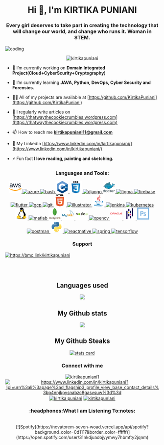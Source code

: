 <h1 align="center">Hi 👋, I'm KIRTIKA PUNIANI</h1>
<h3 align="center">Every girl deserves to take part in creating the technology that will change our world, and change who runs it. Woman in STEM.</h3>

<img align="center" alt="coding"  width="1000" height="500" src="https://media1.giphy.com/media/2IudUHdI075HL02Pkk/giphy.gif"/>

<p align="center"> <img src="https://komarev.com/ghpvc/?username=kirtikapuniani&label=Profile%20views&color=0e75b6&style=flat" alt="kirtikapuniani" /> </p>

- 🔭 I’m currently working on **Domain Integrated Project(Cloud+CyberScurity+Cryptography)**

- 🌱 I’m currently learning **JAVA, Python, DevOps, Cyber Security and Forensics.**

- 👨‍💻 All of my projects are available at [https://github.com/KirtikaPuniani](https://github.com/KirtikaPuniani)

- 📝 I regularly write articles on [https://thatwaythecookiecrumbles.wordpress.com](https://thatwaythecookiecrumbles.wordpress.com)

- 📫 How to reach me **kirtikapuniani11@gmail.com**

- 📄 My LinkedIn [https://www.linkedin.com/in/kirtikapuniani/](https://www.linkedin.com/in/kirtikapuniani/)

- ⚡ Fun fact **I love reading, painting and sketching.**


<h3 align="center">Languages and Tools:</h3>

<p align="center"> <a href="https://aws.amazon.com" target="_blank" rel="noreferrer"> <img src="https://raw.githubusercontent.com/devicons/devicon/master/icons/amazonwebservices/amazonwebservices-original-wordmark.svg" alt="aws" width="40" height="40"/> </a> <a href="https://azure.microsoft.com/en-in/" target="_blank" rel="noreferrer"> <img src="https://www.vectorlogo.zone/logos/microsoft_azure/microsoft_azure-icon.svg" alt="azure" width="40" height="40"/> </a> <a href="https://www.gnu.org/software/bash/" target="_blank" rel="noreferrer"> <img src="https://www.vectorlogo.zone/logos/gnu_bash/gnu_bash-icon.svg" alt="bash" width="40" height="40"/> </a> <a href="https://www.w3schools.com/cpp/" target="_blank" rel="noreferrer"> <img src="https://raw.githubusercontent.com/devicons/devicon/master/icons/cplusplus/cplusplus-original.svg" alt="cplusplus" width="40" height="40"/> </a> <a href="https://www.w3schools.com/css/" target="_blank" rel="noreferrer"> <img src="https://raw.githubusercontent.com/devicons/devicon/master/icons/css3/css3-original-wordmark.svg" alt="css3" width="40" height="40"/> </a> <a href="https://www.djangoproject.com/" target="_blank" rel="noreferrer"> <img src="https://cdn.worldvectorlogo.com/logos/django.svg" alt="django" width="40" height="40"/> </a> <a href="https://www.docker.com/" target="_blank" rel="noreferrer"> <img src="https://raw.githubusercontent.com/devicons/devicon/master/icons/docker/docker-original-wordmark.svg" alt="docker" width="40" height="40"/> </a> <a href="https://www.figma.com/" target="_blank" rel="noreferrer"> <img src="https://www.vectorlogo.zone/logos/figma/figma-icon.svg" alt="figma" width="40" height="40"/> </a> <a href="https://firebase.google.com/" target="_blank" rel="noreferrer"> <img src="https://www.vectorlogo.zone/logos/firebase/firebase-icon.svg" alt="firebase" width="40" height="40"/> </a> <a href="https://flutter.dev" target="_blank" rel="noreferrer"> <img src="https://www.vectorlogo.zone/logos/flutterio/flutterio-icon.svg" alt="flutter" width="40" height="40"/> </a> <a href="https://cloud.google.com" target="_blank" rel="noreferrer"> <img src="https://www.vectorlogo.zone/logos/google_cloud/google_cloud-icon.svg" alt="gcp" width="40" height="40"/> </a> <a href="https://git-scm.com/" target="_blank" rel="noreferrer"> <img src="https://www.vectorlogo.zone/logos/git-scm/git-scm-icon.svg" alt="git" width="40" height="40"/> </a> <a href="https://www.w3.org/html/" target="_blank" rel="noreferrer"> <img src="https://raw.githubusercontent.com/devicons/devicon/master/icons/html5/html5-original-wordmark.svg" alt="html5" width="40" height="40"/> </a> <a href="https://www.adobe.com/in/products/illustrator.html" target="_blank" rel="noreferrer"> <img src="https://www.vectorlogo.zone/logos/adobe_illustrator/adobe_illustrator-icon.svg" alt="illustrator" width="40" height="40"/> </a> <a href="https://www.java.com" target="_blank" rel="noreferrer"> <img src="https://raw.githubusercontent.com/devicons/devicon/master/icons/java/java-original.svg" alt="java" width="40" height="40"/> </a> <a href="https://www.jenkins.io" target="_blank" rel="noreferrer"> <img src="https://www.vectorlogo.zone/logos/jenkins/jenkins-icon.svg" alt="jenkins" width="40" height="40"/> </a> <a href="https://kubernetes.io" target="_blank" rel="noreferrer"> <img src="https://www.vectorlogo.zone/logos/kubernetes/kubernetes-icon.svg" alt="kubernetes" width="40" height="40"/> </a> <a href="https://www.linux.org/" target="_blank" rel="noreferrer"> <img src="https://raw.githubusercontent.com/devicons/devicon/master/icons/linux/linux-original.svg" alt="linux" width="40" height="40"/> </a> <a href="https://www.mathworks.com/" target="_blank" rel="noreferrer"> <img src="https://upload.wikimedia.org/wikipedia/commons/2/21/Matlab_Logo.png" alt="matlab" width="40" height="40"/> </a> <a href="https://www.mongodb.com/" target="_blank" rel="noreferrer"> <img src="https://raw.githubusercontent.com/devicons/devicon/master/icons/mongodb/mongodb-original-wordmark.svg" alt="mongodb" width="40" height="40"/> </a> <a href="https://www.mysql.com/" target="_blank" rel="noreferrer"> <img src="https://raw.githubusercontent.com/devicons/devicon/master/icons/mysql/mysql-original-wordmark.svg" alt="mysql" width="40" height="40"/> </a> <a href="https://nodejs.org" target="_blank" rel="noreferrer"> <img src="https://raw.githubusercontent.com/devicons/devicon/master/icons/nodejs/nodejs-original-wordmark.svg" alt="nodejs" width="40" height="40"/> </a> <a href="https://opencv.org/" target="_blank" rel="noreferrer"> <img src="https://www.vectorlogo.zone/logos/opencv/opencv-icon.svg" alt="opencv" width="40" height="40"/> </a> <a href="https://www.oracle.com/" target="_blank" rel="noreferrer"> <img src="https://raw.githubusercontent.com/devicons/devicon/master/icons/oracle/oracle-original.svg" alt="oracle" width="40" height="40"/> </a> <a href="https://pandas.pydata.org/" target="_blank" rel="noreferrer"> <img src="https://raw.githubusercontent.com/devicons/devicon/2ae2a900d2f041da66e950e4d48052658d850630/icons/pandas/pandas-original.svg" alt="pandas" width="40" height="40"/> </a> <a href="https://www.photoshop.com/en" target="_blank" rel="noreferrer"> <img src="https://raw.githubusercontent.com/devicons/devicon/master/icons/photoshop/photoshop-line.svg" alt="photoshop" width="40" height="40"/> </a> <a href="https://postman.com" target="_blank" rel="noreferrer"> <img src="https://www.vectorlogo.zone/logos/getpostman/getpostman-icon.svg" alt="postman" width="40" height="40"/> </a> <a href="https://www.python.org" target="_blank" rel="noreferrer"> <img src="https://raw.githubusercontent.com/devicons/devicon/master/icons/python/python-original.svg" alt="python" width="40" height="40"/> </a> <a href="https://reactnative.dev/" target="_blank" rel="noreferrer"> <img src="https://reactnative.dev/img/header_logo.svg" alt="reactnative" width="40" height="40"/> </a> <a href="https://spring.io/" target="_blank" rel="noreferrer"> <img src="https://www.vectorlogo.zone/logos/springio/springio-icon.svg" alt="spring" width="40" height="40"/> </a> <a href="https://www.tensorflow.org" target="_blank" rel="noreferrer"> <img src="https://www.vectorlogo.zone/logos/tensorflow/tensorflow-icon.svg" alt="tensorflow" width="40" height="40"/> </a> </p>

<h3 align="center">Support</h3>
<p><a href="https://www.buymeacoffee.com/https://bmc.link/kirtikapuniani"> <img align="center" src="https://cdn.buymeacoffee.com/buttons/v2/default-yellow.png" height="50" width="210" alt="https://bmc.link/kirtikapuniani" /></a></p><br><br>

<h2 align="center">Languages used</h2>

<p align="center" ><img src="https://github-readme-stats.vercel.app/api/top-langs/?username=kirtikapuniani&layout=compact&theme=midnight-purple" /></p>


<h2 align="center">My Github stats</h2>
<p align="center" ><img src="https://github-readme-stats.vercel.app/api?username=kirtikapuniani&count_private=true&show_icons=true&theme=radical" /></p>

<h2 align="center">My Github Steaks</h2>
<a align= "center" href="https://github.com/KirtikaPuniani">
<p align="center"><img alt= "stats card" height="200px" width="500" src="https://github-readme-streak-stats.herokuapp.com/?user=kirtikapuniani&theme=radical">
</a></p>

<h3 align="center">Connect with me</h3>
<p align="center">
<a href="https://twitter.com/kirtikapuniani1" target="blank"><img align="center" src="https://raw.githubusercontent.com/rahuldkjain/github-profile-readme-generator/master/src/images/icons/Social/twitter.svg" alt="kirtikapuniani1" height="30" width="40" /></a>
<a href="https://linkedin.com/in/https://www.linkedin.com/in/kirtikapuniani?lipi=urn%3ali%3apage%3ad_flagship3_profile_view_base_contact_details%3bp4nnjkpysnabzc8gasvsuw%3d%3d" target="blank"><img align="center" src="https://raw.githubusercontent.com/rahuldkjain/github-profile-readme-generator/master/src/images/icons/Social/linked-in-alt.svg" alt="https://www.linkedin.com/in/kirtikapuniani?lipi=urn%3ali%3apage%3ad_flagship3_profile_view_base_contact_details%3bp4nnjkpysnabzc8gasvsuw%3d%3d" height="30" width="40" /></a>
<a href="https://fb.com/kirtika puniani" target="blank"><img align="center" src="https://raw.githubusercontent.com/rahuldkjain/github-profile-readme-generator/master/src/images/icons/Social/facebook.svg" alt="kirtika puniani" height="30" width="40" /></a>
<a href="https://instagram.com/kirtikapuniani" target="blank"><img align="center" src="https://raw.githubusercontent.com/rahuldkjain/github-profile-readme-generator/master/src/images/icons/Social/instagram.svg" alt="kirtikapuniani" height="30" width="40" /></a>
</p>

<h3 align="center">:headphones:What I am Listening To:notes:</h3>
&nbsp;<div align="center">
  [![Spotify](https://novatorem-seven-woad.vercel.app/api/spotify?background_color=0d1117&border_color=ffffff)](https://open.spotify.com/user/31nkdjuadojyymwy7hbmfty2jqnm)
</div>
